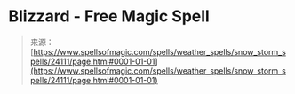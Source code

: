 <!--yml
category: 未分类
date: 2024-06-12 19:09:47
-->

# Blizzard - Free Magic Spell

> 来源：[https://www.spellsofmagic.com/spells/weather_spells/snow_storm_spells/24111/page.html#0001-01-01](https://www.spellsofmagic.com/spells/weather_spells/snow_storm_spells/24111/page.html#0001-01-01)